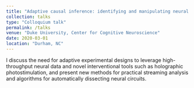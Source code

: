 ```yaml
---
title: "Adaptive causal inference: identifying and manipulating neural function in real time"
collection: talks
type: "Colloquium talk"
permalink: /talks
venue: "Duke University, Center for Cognitive Neuroscience"
date: 2020-03-01
location: "Durham, NC"
---
```


I discuss the need for adaptive experimental designs to leverage high-throughput neural data and novel interventional tools such as holographic photostimulation, and present new methods for practical streaming analysis and algorithms for automatically dissecting neural circuits. 
